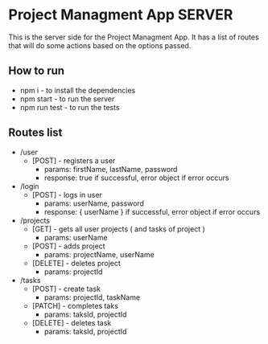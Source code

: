 # Project Managment App SERVER

This is the server side for the Project Managment App. It has a list of routes that will do some actions based on the options passed.

## How to run

- npm i - to install the dependencies
- npm start - to run the server
- npm run test - to run the tests

## Routes list

- /user
  - [POST] - registers a user
    - params: firstName, lastName, password
    - response: true if successful, error object if error occurs
- /login
  - [POST] - logs in user
    - params: userName, password
    - response: { userName } if successful, error object if error occurs
- /projects
  - [GET] - gets all user projects ( and tasks of project )
    - params: userName
  - [POST] - adds project
    - params: projectName, userName
  - [DELETE] - deletes project
    - params: projectId
- /tasks
  - [POST] - create task
    - params: projectId, taskName
  - [PATCH] - completes taks
    - params: taksId, projectId
  - [DELETE] - deletes task
    - params: taksId, projectId
